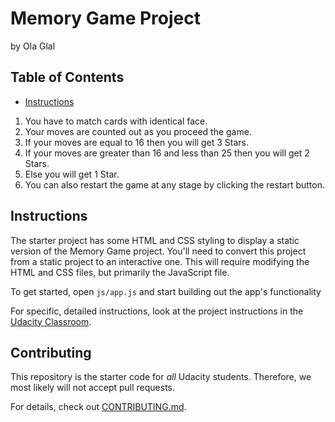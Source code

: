 # Memory Game Project
by Ola Glal

## Table of Contents

* [Instructions](#instructions)

1. You have to match cards with identical face.
2. Your moves are counted out as you proceed the game.
3. If your moves are equal to 16 then you will get 3 Stars.
4. If your moves are greater than 16 and less than 25 then you will get 2 Stars.
5. Else you will get 1 Star.
6. You can also restart the game at any stage by clicking the restart button.

## Instructions

The starter project has some HTML and CSS styling to display a static version of the Memory Game project. You'll need to convert this project from a static project to an interactive one. This will require modifying the HTML and CSS files, but primarily the JavaScript file.

To get started, open `js/app.js` and start building out the app's functionality

For specific, detailed instructions, look at the project instructions in the [Udacity Classroom](https://classroom.udacity.com/me).

## Contributing

This repository is the starter code for _all_ Udacity students. Therefore, we most likely will not accept pull requests.

For details, check out [CONTRIBUTING.md](CONTRIBUTING.md).
